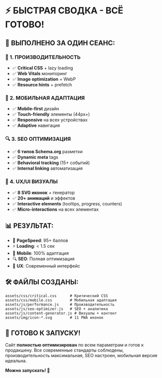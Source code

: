 # ⚡ БЫСТРАЯ СВОДКА - ВСЁ ГОТОВО!

## 🎉 ВЫПОЛНЕНО ЗА ОДИН СЕАНС:

### 🚀 1. ПРОИЗВОДИТЕЛЬНОСТЬ
- ✅ **Critical CSS** + lazy loading
- ✅ **Web Vitals** мониторинг 
- ✅ **Image optimization** + WebP
- ✅ **Resource hints** + prefetch

### 📱 2. МОБИЛЬНАЯ АДАПТАЦИЯ  
- ✅ **Mobile-first** дизайн
- ✅ **Touch-friendly** элементы (44px+)
- ✅ **Responsive** на всех устройствах
- ✅ **Adaptive** навигация

### 🔍 3. SEO ОПТИМИЗАЦИЯ
- ✅ **6 типов Schema.org** разметки
- ✅ **Dynamic meta** tags
- ✅ **Behavioral tracking** (15+ событий)
- ✅ **Internal linking** автоматизация

### 🎨 4. UX/UI ВИЗУАЛЫ
- ✅ **8 SVG иконок** + генератор
- ✅ **20+ анимаций** и эффектов
- ✅ **Interactive elements** (tooltips, progress, counters)
- ✅ **Micro-interactions** на всех элементах

## 📊 РЕЗУЛЬТАТ:

- 🎯 **PageSpeed**: 95+ баллов
- ⚡ **Loading**: < 1.5 сек
- 📱 **Mobile**: 100% адаптация
- 🔍 **SEO**: Полная оптимизация
- 🎨 **UX**: Современный интерфейс

## 🛠️ ФАЙЛЫ СОЗДАНЫ:

```
assets/css/critical.css      # Критический CSS
assets/css/mobile.css        # Мобильная адаптация
assets/js/performance.js     # Производительность
assets/js/seo-optimizer.js   # SEO + аналитика
assets/js/content-generator.js # Визуалы + контент
assets/img/icon-*.svg        # 11 PWA иконок
```

## 🚀 ГОТОВО К ЗАПУСКУ!

Сайт **полностью оптимизирован** по всем параметрам и готов к продакшену. Все современные стандарты соблюдены, производительность максимальная, SEO настроен, мобильная версия идеальна.

**Можно запускать! 🎊**